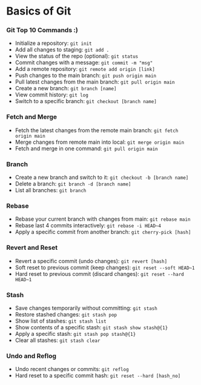 # Basics of Git

### Git Top 10 Commands :)

- Initialize a repository: `git init`
- Add all changes to staging: `git add .`
- View the status of the repo (optional): `git status`
- Commit changes with a message: `git commit -m "msg"`
- Add a remote repository: `git remote add origin [link]`
- Push changes to the main branch: `git push origin main`
- Pull latest changes from the main branch: `git pull origin main`
- Create a new branch: `git branch [name]`
- View commit history: `git log`
- Switch to a specific branch: `git checkout [branch name]`


### Fetch and Merge
- Fetch the latest changes from the remote main branch: `git fetch origin main`
- Merge changes from remote main into local: `git merge origin main`
- Fetch and merge in one command: `git pull origin main`

### Branch
- Create a new branch and switch to it: `git checkout -b [branch name]`
- Delete a branch: `git branch -d [branch name]`
- List all branches: `git branch`


### Rebase
- Rebase your current branch with changes from main: `git rebase main`
- Rebase last 4 commits interactively: `git rebase -i HEAD~4`
- Apply a specific commit from another branch: `git cherry-pick [hash]`


### Revert and Reset
- Revert a specific commit (undo changes): `git revert [hash]`
- Soft reset to previous commit (keep changes): `git reset --soft HEAD~1`
- Hard reset to previous commit (discard changes): `git reset --hard HEAD~1`


### Stash
- Save changes temporarily without committing: `git stash`
- Restore stashed changes: `git stash pop`
- Show list of stashes: `git stash list`
- Show contents of a specific stash: `git stash show stash@{1}`
- Apply a specific stash: `git stash pop stash@{1}`
- Clear all stashes: `git stash clear`


### Undo and Reflog
- Undo recent changes or commits: `git reflog`
- Hard reset to a specific commit hash: `git reset --hard [hash_no]`
